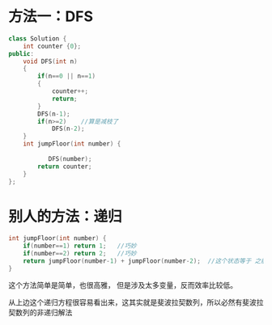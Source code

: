 # 方法一：DFS

```c++
class Solution {
    int counter {0};
public:
    void DFS(int n)
    {
        if(n==0 || n==1)
        {
            counter++;
            return;
        }
        DFS(n-1);
        if(n>=2)    //算是减枝了
            DFS(n-2);
    }
    int jumpFloor(int number) {
  
           DFS(number);
        return counter;
    }
};
```

# 别人的方法：递归

```c++
int jumpFloor(int number) {
    if(number==1) return 1;   //巧妙
    if(number==2) return 2;   //巧妙
    return jumpFloor(number-1) + jumpFloor(number-2);  //这个状态等于 之前两个状态加起来    
}
```

这个方法简单是简单，也很高雅， 但是涉及太多变量，反而效率比较低。

从上边这个递归方程很容易看出来，这其实就是斐波拉契数列，所以必然有斐波拉契数列的非递归解法

## 
